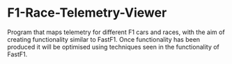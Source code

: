 # F1-Race-Telemetry-Viewer
Program that maps telemetry for different F1 cars and races, with the aim of creating functionality similar to FastF1. Once functionality has been produced it will be optimised using techniques seen in the functionality of FastF1.

